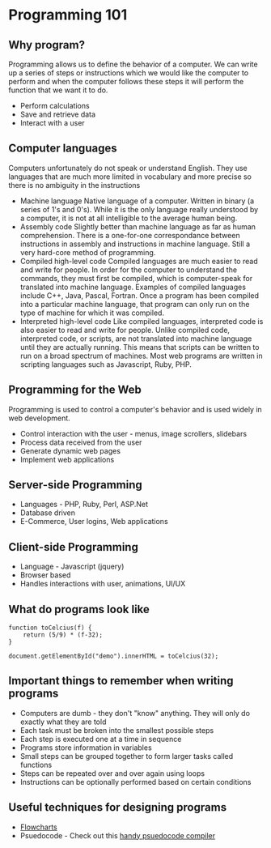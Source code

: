 # Programming 101

## Why program?
Programming allows us to define the behavior of a computer. We can write up a series of steps or instructions which we would like the computer to perform and when the computer follows these steps it will perform the function that we want it to do.

  * Perform calculations
  * Save and retrieve data
  * Interact with a user

## Computer languages
Computers unfortunately do not speak or understand English. They use languages that are much more limited in vocabulary and more precise so there is no ambiguity in the instructions

  * Machine language
Native language of a computer. Written in binary (a series of 1's and 0's). While it is the only language really understood by a computer, it is not at all intelligible to the average human being.
  * Assembly code
Slightly better than machine language as far as human comprehension. There is a one-for-one correspondance between instructions in assembly and instructions in machine language. Still a very hard-core method of programming.
  * Compiled high-level code
Compiled languages are much easier to read and write for people. In order for the computer to understand the commands, they must first be compiled, which is computer-speak for translated into machine language. Examples of compiled languages include C++, Java, Pascal, Fortran. Once a program has been compiled into a particular machine language, that program can only run on the type of machine for which it was compiled.
  * Interpreted high-level code
Like compiled languages, interpreted code is also easier to read and write for people. Unlike compiled code, interpreted code, or scripts, are not translated into machine language until they are actually running. This means that scripts can be written to run on a broad spectrum of machines. Most web programs are written in scripting languages such as Javascript, Ruby, PHP.

## Programming for the Web
Programming is used to control a computer's behavior and is used widely in web development.
  * Control interaction with the user - menus, image scrollers, slidebars
  * Process data received from the user
  * Generate dynamic web pages
  * Implement web applications

## Server-side Programming
  * Languages - PHP, Ruby, Perl, ASP.Net
  * Database driven
  * E-Commerce, User logins, Web applications

## Client-side Programming
  * Language - Javascript (jquery)
  * Browser based
  * Handles interactions with user, animations, UI/UX

## What do programs look like
```
function toCelcius(f) {
    return (5/9) * (f-32);
}

document.getElementById("demo").innerHTML = toCelcius(32);
```

## Important things to remember when writing programs
  * Computers are dumb - they don't "know" anything. They will only do exactly what they are told
  * Each task must be broken into the smallest possible steps
  * Each step is executed one at a time in sequence
  * Programs store information in variables 
  * Small steps can be grouped together to form larger tasks called functions
  * Steps can be repeated over and over again using loops
  * Instructions can be optionally performed based on certain conditions

## Useful techniques for designing programs
  * [Flowcharts](IntroductionToFlowcharts.pdf)
  * Psuedocode - Check out this [handy psuedocode compiler](http://www.hendersontech.com/?page_id=33)
